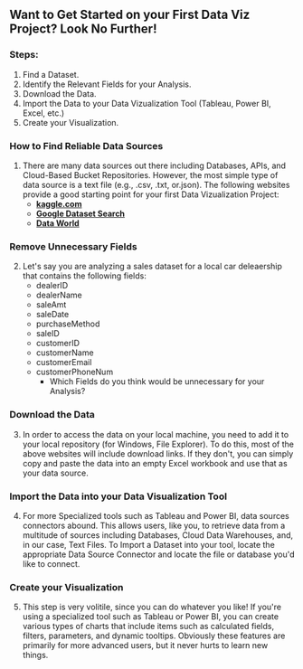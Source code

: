 ## Want to Get Started on your First Data Viz Project? Look No Further!
### Steps:
1. Find a Dataset.
2. Identify the Relevant Fields for your Analysis.
3. Download the Data.
4. Import the Data to your Data Vizualization Tool (Tableau, Power BI, Excel, etc.)
5. Create your Visualization.

### How to Find Reliable Data Sources
1. There are many data sources out there including Databases, APIs, and Cloud-Based Bucket Repositories. However, the most simple type of data source is a text file (e.g., .csv, .txt, or.json). The following websites provide a good starting point for your first Data Vizualization Project:
   - **[kaggle.com](https://www.kaggle.com)**
   - **[Google Dataset Search](https://datasetsearch.research.google.com)**
   - **[Data World](https://data.world/datasets/open-data)**
### Remove Unnecessary Fields
2. Let's say you are analyzing a sales dataset for a local car deleaership that contains the following fields:
   - dealerID
   - dealerName
   - saleAmt
   - saleDate
   - purchaseMethod
   - saleID
   - customerID
   - customerName
   - customerEmail
   - customerPhoneNum
      - Which Fields do you think would be unnecessary for your Analysis?
### Download the Data
3. In order to access the data on your local machine, you need to add it to your local repository (for Windows, File Explorer). To do this, most of the above websites will include download links. If they don't, you can simply copy and paste the data into an empty Excel workbook and use that as your data source.
### Import the Data into your Data Visualization Tool
4. For more Specialized tools such as Tableau and Power BI, data sources connectors abound. This allows users, like you, to retrieve data from a multitude of sources including Databases, Cloud Data Warehouses, and, in our case, Text Files. To Import a Dataset into your tool, locate the appropriate Data Source Connector and locate the file or database you'd like to connect.
### Create your Visualization
5. This step is very volitile, since you can do whatever you like! If you're using a specialized tool such as Tableau or Power BI, you can create various types of charts that include items such as calculated fields, filters, parameters, and dynamic tooltips. Obviously these features are primarily for more advanced users, but it never hurts to learn new things.
